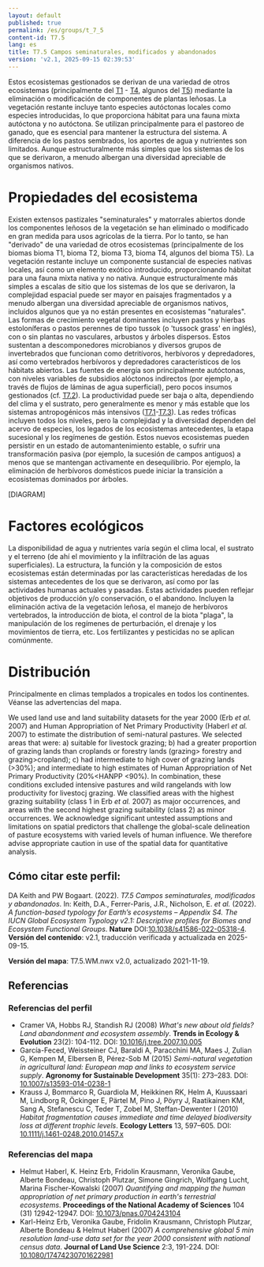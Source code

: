 ```yaml
---
layout: default
published: true
permalink: /es/groups/t_7_5
content-id: T7.5
lang: es
title: T7.5 Campos seminaturales, modificados y abandonados
version: 'v2.1, 2025-09-15 02:39:53'
---
```


Estos ecosistemas gestionados se derivan de una variedad de otros ecosistemas (principalmente del [T1](/explore/biomes/T1) - [T4](/explore/biomes/T4), algunos del [T5](/explore/biomes/T5)) mediante la eliminación o modificación de componentes de plantas leñosas. La vegetación restante incluye tanto especies autóctonas locales como especies introducidas, lo que proporciona hábitat para una fauna mixta autóctona y no autóctona. Se utilizan principalmente para el pastoreo de ganado, que es esencial para mantener la estructura del sistema. A diferencia de los pastos sembrados, los aportes de agua y nutrientes son limitados. Aunque estructuralmente más simples que los sistemas de los que se derivaron, a menudo albergan una diversidad apreciable de organismos nativos.

# Propiedades del ecosistema
 
Existen extensos pastizales "seminaturales" y matorrales abiertos donde los componentes leñosos de la vegetación se han eliminado o modificado en gran medida para usos agrícolas de la tierra. Por lo tanto, se han "derivado" de una variedad de otros ecosistemas (principalmente de los biomas bioma T1, bioma T2, bioma T3, bioma T4, algunos del bioma T5). La vegetación restante incluye un componente sustancial de especies nativas locales, así como un elemento exótico introducido, proporcionando hábitat para una fauna mixta nativa y no nativa. Aunque estructuralmente más simples a escalas de sitio que los sistemas de los que se derivaron, la complejidad espacial puede ser mayor en paisajes fragmentados y a menudo albergan una diversidad apreciable de organismos nativos, incluidos algunos que ya no están presentes en ecosistemas "naturales". Las formas de crecimiento vegetal dominantes incluyen pastos y hierbas estoloníferas o pastos perennes de tipo tussok (o 'tussock grass' en inglés), con o sin plantas no vasculares, arbustos y árboles dispersos. Estos sustentan a descomponedores microbianos y diversos grupos de invertebrados que funcionan como detritívoros, herbívoros y depredadores, así como vertebrados herbívoros y depredadores característicos de los hábitats abiertos. Las fuentes de energía son principalmente autóctonas, con niveles variables de subsidios alóctonos indirectos (por ejemplo, a través de flujos de láminas de agua superficial), pero pocos insumos gestionados (cf. [T7.2](/explore/groups/T7.2)). La productividad puede ser baja o alta, dependiendo del clima y el sustrato, pero generalmente es menor y más estable que los sistemas antropogénicos más intensivos ([T7.1](/explore/groups/T7.1)-[T7.3](/explore/groups/T7.3)). Las redes tróficas incluyen todos los niveles, pero la complejidad y la diversidad dependen del acervo de especies, los legados de los ecosistemas antecedentes, la etapa sucesional y los regímenes de gestión. Estos nuevos ecosistemas pueden persistir en un estado de automantenimiento estable, o sufrir una transformación pasiva (por ejemplo, la sucesión de campos antiguos) a menos que se mantengan activamente en desequilibrio. Por ejemplo, la eliminación de herbívoros domésticos puede iniciar la transición a ecosistemas dominados por árboles.

[DIAGRAM]

# Factores ecológicos
 
La disponibilidad de agua y nutrientes varía según el clima local, el sustrato y el terreno (de ahí el movimiento y la infiltración de las aguas superficiales). La estructura, la función y la composición de estos ecosistemas están determinadas por las características heredadas de los sistemas antecedentes de los que se derivaron, así como por las actividades humanas actuales y pasadas. Estas actividades pueden reflejar objetivos de producción y/o conservación, o el abandono. Incluyen la eliminación activa de la vegetación leñosa, el manejo de herbívoros vertebrados, la introducción de biota, el control de la biota "plaga", la manipulación de los regímenes de perturbación, el drenaje y los movimientos de tierra, etc. Los fertilizantes y pesticidas no se aplican comúnmente.
 
# Distribución
 
Principalmente en climas templados a tropicales en todos los continentes. Véanse las advertencias del mapa.

We used land use and land suitability datasets for the year 2000 (Erb _et al._ 2007) and Human Appropriation of Net Primary Productivity (Haberl _et al._ 2007) to estimate the distribution of semi-natural pastures. We selected areas that were: a) suitable for livestock grazing; b) had a greater proportion of grazing lands than croplands or forestry lands (grazing> forestry and grazing>cropland); c) had intermediate to high cover of grazing lands (>30%); and intermediate to high estimates of Human Appropriation of Net Primary Productivity (20%<HANPP <90%). In combination, these conditions excluded intensive pastures and wild rangelands with low productivity for livestocj grazing. We classified areas with the highest grazing suitability (class 1 in Erb _et al._ 2007) as major occurrences, and areas with the second highest grazing suitability (class 2) as minor occurrences. We acknowledge significant untested assumptions and limitations on spatial predictors that challenge the global-scale delineation of pasture ecosystems with varied levels of human influence. We therefore advise appropriate caution in use of the spatial data for quantitative analysis.

## Cómo citar este perfil:

DA Keith and PW Bogaart. (2022). *T7.5 Campos seminaturales, modificados y abandonados*. In: Keith, D.A., Ferrer-Paris, J.R., Nicholson, E. *et al.* (2022). *A function-based typology for Earth’s ecosystems – Appendix S4. The IUCN Global Ecosystem Typology v2.1: Descriptive profiles for Biomes and Ecosystem Functional Groups*. **Nature** DOI:[10.1038/s41586-022-05318-4](https://doi.org/10.1038/s41586-022-05318-4).
**Versión del contenido**: v2.1, traducción verificada y actualizada en 2025-09-15.

**Versión del mapa**: T7.5.WM.nwx v2.0, actualizado 2021-11-19.

## Referencias

### Referencias del perfil
* Cramer VA, Hobbs RJ, Standish RJ  (2008) *What's new about old fields? Land abandonment and ecosystem assembly*. **Trends in Ecology & Evolution** 23(2): 104-112. DOI: [10.1016/j.tree.2007.10.005](http://doi.org/10.1016/j.tree.2007.10.005)
* García-Feced, Weissteiner CJ, Baraldi A, Paracchini MA, Maes J, Zulian G, Kempen M, Elbersen B, Pérez-Sob M  (2015) *Semi-natural vegetation in agricultural land: European map and links to ecosystem service supply*. **Agronomy for Sustainable Development** 35(1): 273–283. DOI: [10.1007/s13593-014-0238-1](http://doi.org/10.1007/s13593-014-0238-1)
* Krauss J, Bommarco R, Guardiola M, Heikkinen RK, Helm A, Kuussaari M, Lindborg R, Öckinger E, Pärtel M, Pino J, Pöyry J, Raatikainen KM, Sang A, Stefanescu C, Teder T, Zobel M, Steffan-Dewenter I  (2010) *Habitat fragmentation causes immediate and time delayed biodiversity loss at different trophic levels*. **Ecology Letters** 13, 597–605. DOI: [10.1111/j.1461-0248.2010.01457.x](http://doi.org/10.1111/j.1461-0248.2010.01457.x)

### Referencias del mapa
* Helmut Haberl, K. Heinz Erb, Fridolin Krausmann, Veronika Gaube, Alberte Bondeau, Christoph Plutzar, Simone Gingrich, Wolfgang Lucht, Marina Fischer-Kowalski (2007) *Quantifying and mapping the human appropriation of net primary production in earth's terrestrial ecosystems*. **Proceedings of the National Academy of Sciences** 104 (31) 12942-12947. DOI: [10.1073/pnas.0704243104](http://doi.org/10.1073/pnas.0704243104)
* Karl-Heinz Erb, Veronika Gaube, Fridolin Krausmann, Christoph Plutzar, Alberte Bondeau & Helmut Haberl (2007) *A comprehensive global 5 min resolution land-use data set for the year 2000 consistent with national census data*. **Journal of Land Use Science** 2:3, 191-224. DOI: [10.1080/17474230701622981](http://doi.org/10.1080/17474230701622981)

